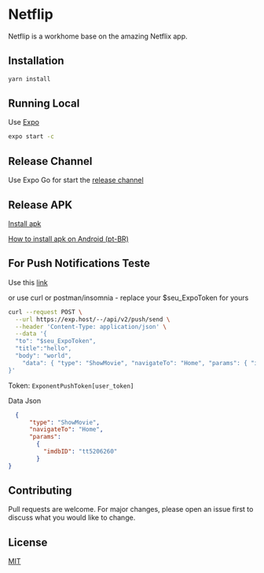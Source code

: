 # Netflip

Netflip is a workhome base on the amazing Netflix app.

## Installation

```bash
yarn install
```

## Running Local

Use [Expo](https://docs.expo.dev/get-started/installation/)

```bash
expo start -c
```
## Release Channel
Use Expo Go for start the [release channel](https://expo.dev/@flipexpo/netflip?serviceType=classic&distribution=expo-go&release-channel=netflip_alfa)

## Release APK
[Install apk](https://expo.dev/artifacts/eas/n1wpFwgrQg5XTQyNZK5EGF.apk)

[How to install apk on Android (pt-BR)](https://canaltech.com.br/android/como-instalar-um-apk-no-android/)

## For Push Notifications Teste

Use this [link](https://expo.dev/notifications)

or use curl or postman/insomnia - replace your $seu_ExpoToken for yours

```bash
curl --request POST \
  --url https://exp.host/--/api/v2/push/send \
  --header 'Content-Type: application/json' \
  --data '{
  "to": "$seu_ExpoToken",
  "title":"hello",
  "body": "world",
	"data": { "type": "ShowMovie", "navigateTo": "Home", "params": { "imdbID": "tt10034790"} }
}'
```

Token: `ExponentPushToken[user_token]`

Data Json 
```json
  { 
      "type": "ShowMovie", 
      "navigateTo": "Home", 
      "params": 
        { 
          "imdbID": "tt5206260"
        }
}
```

## Contributing
Pull requests are welcome. For major changes, please open an issue first to discuss what you would like to change.

## License
[MIT](https://choosealicense.com/licenses/mit/)
